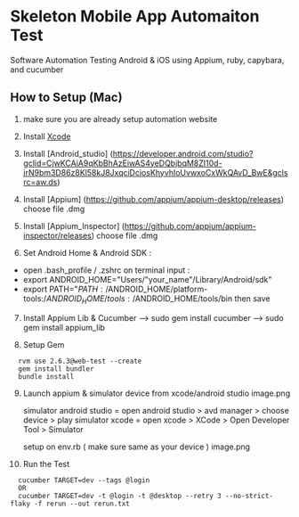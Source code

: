 # Skeleton Mobile App Automaiton Test
Software Automation Testing Android & iOS using Appium, ruby, capybara, and cucumber

## How to Setup (Mac)
1. make sure you are already setup automation website

2. Install [Xcode](https://apps.apple.com/us/app/xcode/id497799835?mt=12)

3. Install [Android_studio] (https://developer.android.com/studio?gclid=CjwKCAiA9qKbBhAzEiwAS4yeDQbjbqM8ZI10d-jrN9bm3D86z8Kl58kJ8JxqciDcjosKhyvhIoUvwxoCxWkQAvD_BwE&gclsrc=aw.ds)

4. Install [Appium] (https://github.com/appium/appium-desktop/releases)
    choose file .dmg

5. Install [Appium_Inspector] (https://github.com/appium/appium-inspector/releases)
    choose file .dmg

6. Set Android Home & Android SDK :
  -  open .bash_profile / .zshrc on terminal
  input :
  - export ANDROID_HOME="Users/"your_name"/Library/Android/sdk"
  - export PATH="${PATH}:/$ANDROID_HOME/platform-tools:/$ANDROID_HOME/tools:/$ANDROID_HOME/tools/bin 
  then save   

7. Install Appium Lib & Cucumber
  —> sudo gem install cucumber
  —> sudo gem install appium_lib

8. Setup Gem

  ```
    rvm use 2.6.3@web-test --create
    gem install bundler
    bundle install
  ```

9. Launch appium & simulator device from xcode/android studio 
    image.png

    simulator android studio = open android studio > avd manager > choose device > play
    simulator xcode = open xcode > XCode > Open Developer Tool > Simulator 

    setup on env.rb ( make sure same as your device )
    image.png

10. Run the Test

  ```
    cucumber TARGET=dev --tags @login
    OR
    cucumber TARGET=dev -t @login -t @desktop --retry 3 --no-strict-flaky -f rerun --out rerun.txt
  ```
